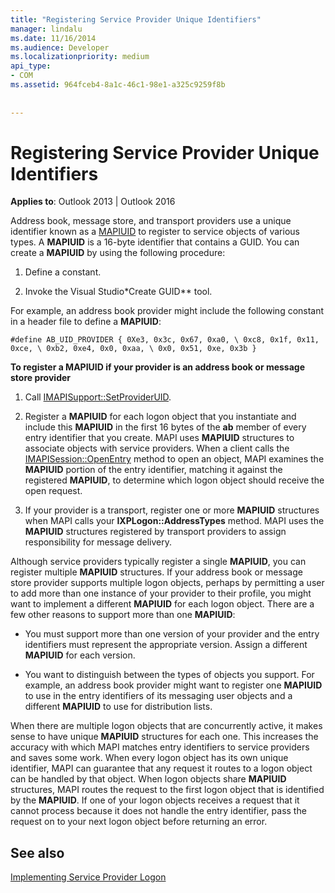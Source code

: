 ```yaml
---
title: "Registering Service Provider Unique Identifiers"
manager: lindalu
ms.date: 11/16/2014
ms.audience: Developer
ms.localizationpriority: medium
api_type:
- COM
ms.assetid: 964fceb4-8a1c-46c1-98e1-a325c9259f8b
 
 
---
```


# Registering Service Provider Unique Identifiers

  
  
**Applies to**: Outlook 2013 | Outlook 2016 
  
Address book, message store, and transport providers use a unique identifier known as a [MAPIUID](mapiuid.md) to register to service objects of various types. A **MAPIUID** is a 16-byte identifier that contains a GUID. You can create a **MAPIUID** by using the following procedure: 
  
1. Define a constant.
    
2. Invoke the Visual Studio*Create GUID** tool. 
    
For example, an address book provider might include the following constant in a header file to define a **MAPIUID**:
  
 `#define AB_UID_PROVIDER { 0Xe3, 0x3c, 0x67, 0xa0, \ 0xc8, 0x1f, 0x11, 0xce, \ 0xb2, 0xe4, 0x0, 0xaa, \ 0x0, 0x51, 0xe, 0x3b }`
  
 **To register a MAPIUID if your provider is an address book or message store provider**
  
1. Call [IMAPISupport::SetProviderUID](imapisupport-setprovideruid.md).
    
2. Register a **MAPIUID** for each logon object that you instantiate and include this **MAPIUID** in the first 16 bytes of the **ab** member of every entry identifier that you create. MAPI uses **MAPIUID** structures to associate objects with service providers. When a client calls the [IMAPISession::OpenEntry](imapisession-openentry.md) method to open an object, MAPI examines the **MAPIUID** portion of the entry identifier, matching it against the registered **MAPIUID**, to determine which logon object should receive the open request.
    
3. If your provider is a transport, register one or more **MAPIUID** structures when MAPI calls your **IXPLogon::AddressTypes** method. MAPI uses the **MAPIUID** structures registered by transport providers to assign responsibility for message delivery. 
    
Although service providers typically register a single **MAPIUID**, you can register multiple **MAPIUID** structures. If your address book or message store provider supports multiple logon objects, perhaps by permitting a user to add more than one instance of your provider to their profile, you might want to implement a different **MAPIUID** for each logon object. There are a few other reasons to support more than one **MAPIUID**:
  
- You must support more than one version of your provider and the entry identifiers must represent the appropriate version. Assign a different **MAPIUID** for each version. 
    
- You want to distinguish between the types of objects you support. For example, an address book provider might want to register one **MAPIUID** to use in the entry identifiers of its messaging user objects and a different **MAPIUID** to use for distribution lists. 
    
When there are multiple logon objects that are concurrently active, it makes sense to have unique **MAPIUID** structures for each one. This increases the accuracy with which MAPI matches entry identifiers to service providers and saves some work. When every logon object has its own unique identifier, MAPI can guarantee that any request it routes to a logon object can be handled by that object. When logon objects share **MAPIUID** structures, MAPI routes the request to the first logon object that is identified by the **MAPIUID**. If one of your logon objects receives a request that it cannot process because it does not handle the entry identifier, pass the request on to your next logon object before returning an error.
  
## See also



[Implementing Service Provider Logon](implementing-service-provider-logon.md)

